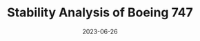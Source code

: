 ---
layout: default
title: Stability Analysis of Boeing 747
modal-id: 10
date: 2023-06-26
img: Poster_Presentation_MD_SW.png
img_cap: The results on a poster
alt: image-alt
project-date: December 2023
client: Flight Performance Mechanics
category: Aerospace Engineering
link:
Repolink: 
description: "&nbsp;&nbsp;&nbsp;&nbsp;The goal of this project was to determine the stability of a Boeing 747 under various perturbations."
outcome: "&nbsp;&nbsp;&nbsp;&nbsp;Using the aircraft equations of motion, the 747 stability was solved in MATLAB. The results are shown on the poster and the code can be seen in the repository."
teammates: Sydney Wickett
---